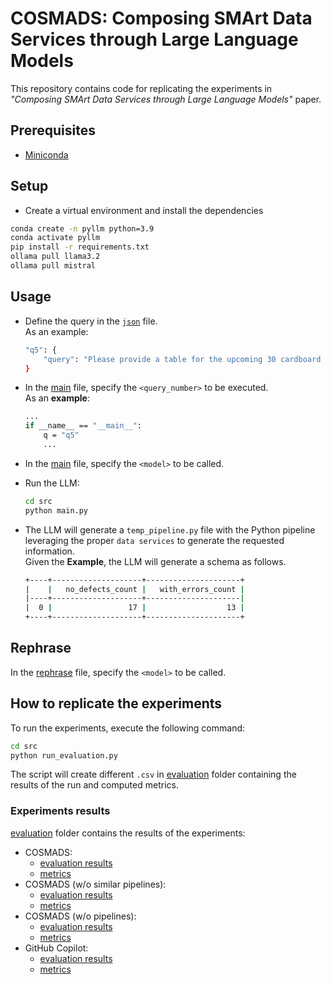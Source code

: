 # COSMADS: Composing SMArt Data Services through Large Language Models
This repository contains code for replicating the experiments in *"Composing SMArt Data Services through Large Language Models"* paper.


## Prerequisites
- [Miniconda](https://docs.conda.io/en/latest/miniconda.html)


## Setup
- Create a virtual environment and install the dependencies
```bash
conda create -n pyllm python=3.9
conda activate pyllm
pip install -r requirements.txt
ollama pull llama3.2
ollama pull mistral
```



## Usage

- Define the query in the [`json`](src/queries_pipelines.json) file.\
    As an example:
    ```bash
    "q5": {
        "query": "Please provide a table for the upcoming 30 cardboard pieces processed by the diecutter with ID 7, detailing (i) how many cardboard pieces are defect-free and (ii) how many contain defects.",
    }
    ```

- In the [main](src/main.py?plain=1#L293) file, specify the `<query_number>` to be executed.\
    As an **example**:
    ```bash
    ...
    if __name__ == "__main__":
        q = "q5"
        ...
    ```

- In the [main](src/main.py?plain=1#L295) file, specify the `<model>` to be called.

- Run the LLM:
    ```bash
    cd src
    python main.py
    ```

- The LLM will generate a `temp_pipeline.py` file with the Python pipeline leveraging the proper `data services` to generate the requested information. \
Given the **Example**, the LLM will generate a schema as follows.
    ```bash
    +----+--------------------+---------------------+
    |    |   no_defects_count |   with_errors_count |
    |----+--------------------+---------------------|
    |  0 |                 17 |                  13 |
    +----+--------------------+---------------------+
    ```

## Rephrase

In the [rephrase](src/evaluation/rephrase.py?plain=1#L43) file, specify the `<model>` to be called.

## How to replicate the experiments

To run the experiments, execute the following command:
```bash
cd src
python run_evaluation.py
```

The script will create different `.csv` in [evaluation](src/evaluation/) folder containing the results of the run and computed metrics.


### Experiments results

[evaluation](src/evaluation/) folder contains the results of the experiments:
- COSMADS:
    - [evaluation results](src/evaluation/evaluation_results_standard.csv)
    - [metrics](src/evaluation/metrics_results_standard.csv)
- COSMADS (w/o similar pipelines):
    - [evaluation results](src/evaluation/evaluation_results_wrong.csv)
    - [metrics](src/evaluation/metrics_results_wrong.csv)
- COSMADS (w/o pipelines):
    - [evaluation results](src/evaluation/evaluation_results_wo_pipeline.csv)
    - [metrics](src/evaluation/metrics_results_wo_pipeline.csv)
- GitHub Copilot:
    - [evaluation results](src/evaluation/evaluation_results_copilot.csv)
    - [metrics](src/evaluation/metrics_results_copilot.csv)

